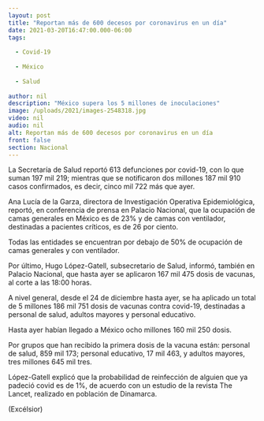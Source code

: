 ```yaml
---
layout: post
title: "Reportan más de 600 decesos por coronavirus en un día"
date: 2021-03-20T16:47:00.000-06:00
tags:
  
  - Covid-19
  
  - México
  
  - Salud
  
author: nil
description: "México supera los 5 millones de inoculaciones"
image: /uploads/2021/images-2548318.jpg
video: nil
audio: nil
alt: Reportan más de 600 decesos por coronavirus en un día
front: false
section: Nacional
---
```


La Secretaría de Salud reportó 613 defunciones por covid-19, con lo que suman 197 mil 219; mientras que se notificaron dos millones 187 mil 910 casos confirmados, es decir, cinco mil 722 más que ayer.

Ana Lucía de la Garza, directora de Investigación Operativa Epidemiológica, reportó, en conferencia de prensa en Palacio Nacional, que la ocupación de camas generales en México es de 23% y de camas con ventilador, destinadas a pacientes críticos, es de 26 por ciento.

Todas las entidades se encuentran por debajo de 50% de ocupación de camas generales y con ventilador.

Por último, Hugo López-Gatell, subsecretario de Salud, informó, también en Palacio Nacional, que hasta ayer se aplicaron 167 mil 475 dosis de vacunas, al corte a las 18:00 horas.

A nivel general, desde el 24 de diciembre hasta ayer, se ha aplicado un total de 5 millones 186 mil 751 dosis de vacunas contra covid-19, destinadas a personal de salud, adultos mayores y personal educativo.

Hasta ayer habían llegado a México ocho millones 160 mil 250 dosis.

Por grupos que han recibido la primera dosis de la vacuna están: personal de salud, 859 mil 173; personal educativo, 17 mil 463, y adultos mayores, tres millones 645 mil tres.

López-Gatell explicó que la probabilidad de reinfección de alguien que ya padeció covid es de 1%, de acuerdo con un estudio de la revista The Lancet, realizado en población de Dinamarca.

(Excélsior)